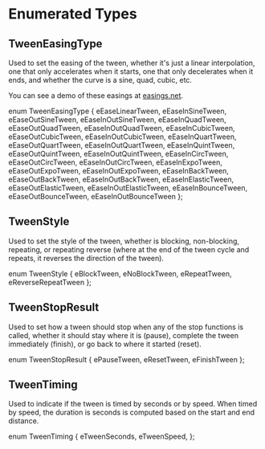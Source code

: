 # Enumerated Types

## TweenEasingType

Used to set the easing of the tween, whether it's just a linear interpolation,
one that only accelerates when it starts, one that only decelerates when it ends,
and whether the curve is a sine, quad, cubic, etc.

You can see a demo of these easings at [easings.net](http://easings.net/).

enum TweenEasingType {
  eEaseLinearTween,
  eEaseInSineTween,
  eEaseOutSineTween,
  eEaseInOutSineTween,
  eEaseInQuadTween,
  eEaseOutQuadTween,
  eEaseInOutQuadTween,
  eEaseInCubicTween,
  eEaseOutCubicTween,
  eEaseInOutCubicTween,
  eEaseInQuartTween,
  eEaseOutQuartTween,
  eEaseInOutQuartTween,
  eEaseInQuintTween,
  eEaseOutQuintTween,
  eEaseInOutQuintTween,
  eEaseInCircTween,
  eEaseOutCircTween,
  eEaseInOutCircTween,
  eEaseInExpoTween,
  eEaseOutExpoTween,
  eEaseInOutExpoTween,
  eEaseInBackTween,
  eEaseOutBackTween,
  eEaseInOutBackTween,
  eEaseInElasticTween,
  eEaseOutElasticTween,
  eEaseInOutElasticTween,
  eEaseInBounceTween,
  eEaseOutBounceTween,
  eEaseInOutBounceTween
};

## TweenStyle

Used to set the style of the tween, whether is blocking, non-blocking, repeating,
or repeating reverse (where at the end of the tween cycle and repeats, it reverses
  the direction of the tween).

  enum TweenStyle {
    eBlockTween,
    eNoBlockTween,
    eRepeatTween,
    eReverseRepeatTween
  };

  ## TweenStopResult

  Used to set how a tween should stop when any of the stop functions is called,
  whether it should stay where it is (pause), complete the tween immediately (finish),
  or go back to where it started (reset).

  enum TweenStopResult {
    ePauseTween,
    eResetTween,
    eFinishTween
  };


  ## TweenTiming

  Used to indicate if the tween is timed by seconds or by speed. When timed by speed,
  the duration is seconds is computed based on the start and end distance.

  enum TweenTiming {
    eTweenSeconds,
    eTweenSpeed,
  };
  
